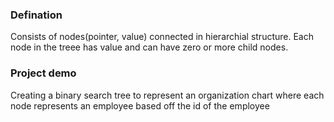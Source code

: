 ### Defination 
Consists of nodes(pointer, value) connected in hierarchial structure. 
Each node in the treee has value and can have zero or more child nodes.


### Project demo 
Creating a binary search tree to represent an organization chart where each node represents an employee based 
off the id of the employee
